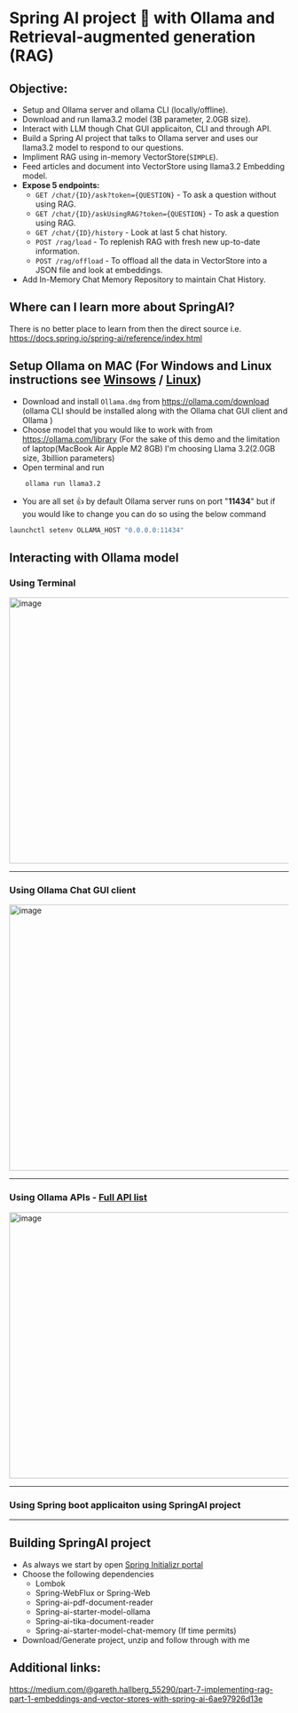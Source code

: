 # Spring AI project :rocket: with Ollama and Retrieval-augmented generation (RAG)

## Objective: 
* Setup and Ollama server and ollama CLI (locally/offline).
* Download and run llama3.2 model (3B parameter, 2.0GB size).
* Interact with LLM though Chat GUI applicaiton, CLI and through API.
* Build a Spring AI project that talks to Ollama server and uses our llama3.2 model to respond to our questions.
* Impliment RAG using in-memory VectorStore(`SIMPLE`).
* Feed articles and document into VectorStore using llama3.2 Embedding model.
* __Expose 5 endpoints:__
    * `GET /chat/{ID}/ask?token={QUESTION}` - To ask a question without using RAG.
    * `GET /chat/{ID}/askUsingRAG?token={QUESTION}` - To ask a question using RAG.
    * `GET /chat/{ID}/history` - Look at last 5 chat history.
    * `POST /rag/load` - To replenish RAG with fresh new up-to-date information.
    * `POST /rag/offload` - To offload all the data in VectorStore into a JSON file and look at embeddings.
* Add In-Memory Chat Memory Repository to maintain Chat History.

## Where can I learn more about SpringAI?
There is no better place to learn from then the direct source i.e. https://docs.spring.io/spring-ai/reference/index.html

## Setup Ollama on MAC (For Windows and Linux instructions see [Winsows](https://github.com/ollama/ollama/blob/main/docs/windows.md) / [Linux](https://github.com/ollama/ollama/blob/main/docs/linux.md))

- Download and install `Ollama.dmg` from https://ollama.com/download (ollama CLI should be installed along with the Ollama chat GUI client and Ollama )
- Choose model that you would like to work with from https://ollama.com/library
  (For the sake of this demo and the limitation of laptop(MacBook Air Apple M2 8GB) I'm choosing Llama 3.2(2.0GB size, 3billion parameters)
- Open terminal and run
``` cmd
    ollama run llama3.2
```
- You are all set :thumbsup: by default Ollama server runs on port "**11434**" but if you would like to change you can do so using the below command
```cmd
launchctl setenv OLLAMA_HOST "0.0.0.0:11434"
```

## Interacting with Ollama model
### Using Terminal
<img width="640" height="480" alt="image" src="https://github.com/user-attachments/assets/2743a64c-5e5f-483a-8e99-4daa6371617d" />

---
### Using Ollama Chat GUI client
<img width="640" height="480" alt="image" src="https://github.com/user-attachments/assets/41455b5a-42b1-45e1-be2c-44066402bb3d" />

---
### Using Ollama APIs - [Full API list](https://github.com/ollama/ollama/blob/main/docs/api.md)
<img width="640" height="480" alt="image" src="https://github.com/user-attachments/assets/0e1869a4-5c8a-42de-9300-2f57b0d178ca" />

---
### Using Spring boot applicaiton using SpringAI project 

---
## Building SpringAI project

- As always we start by open [Spring Initializr portal](https://start.spring.io/)
- Choose the following dependencies
   * Lombok
   * Spring-WebFlux or Spring-Web
   * Spring-ai-pdf-document-reader
   * Spring-ai-starter-model-ollama
   * Spring-ai-tika-document-reader
   * Spring-ai-starter-model-chat-memory (If time permits)
- Download/Generate project, unzip and follow through with me

## Additional links:
https://medium.com/@gareth.hallberg_55290/part-7-implementing-rag-part-1-embeddings-and-vector-stores-with-spring-ai-6ae97926d13e
